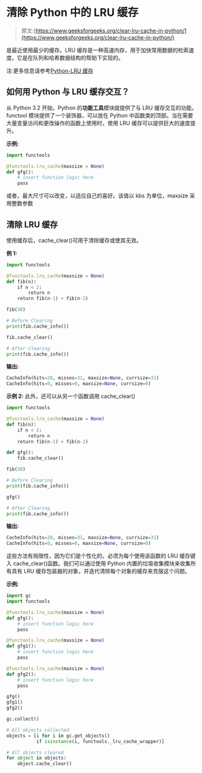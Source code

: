 # 清除 Python 中的 LRU 缓存

> 原文:[https://www.geeksforgeeks.org/clear-lru-cache-in-python/](https://www.geeksforgeeks.org/clear-lru-cache-in-python/)

是最近使用最少的缓存。LRU 缓存是一种高速内存，用于加快常用数据的检索速度。它是在队列和哈希数据结构的帮助下实现的。

注:更多信息请参考[Python-LRU 缓存](https://www.geeksforgeeks.org/python-lru-cache/)

## 如何用 Python 与 LRU 缓存交互？

从 Python 3.2 开始，Python 的**功能工具**模块就提供了与 LRU 缓存交互的功能。functool 模块提供了一个装饰器，可以放在 Python 中函数类的顶部。当在需要大量变量访问和更改操作的函数上使用时，使用 LRU 缓存可以提供巨大的速度提升。

**示例:**

```py
import functools

@functools.lru_cache(maxsize = None)
def gfg():
    # insert function logic here
    pass
```

或者，最大尺寸可以改变，以适应自己的喜好。该值以 kbs 为单位，maxsize 采用整数参数

## 清除 LRU 缓存

使用缓存后，cache_clear()可用于清除缓存或使其无效。

**例 1:**

```py
import functools

@functools.lru_cache(maxsize = None)
def fib(n): 
    if n < 2: 
        return n 
    return fib(n-1) + fib(n-2)

fib(30)

# Before Clearing
print(fib.cache_info())

fib.cache_clear()

# After Clearing
print(fib.cache_info())
```

**输出:**

```py
CacheInfo(hits=28, misses=31, maxsize=None, currsize=31)
CacheInfo(hits=0, misses=0, maxsize=None, currsize=0)
```

**示例 2:** 此外，还可以从另一个函数调用 cache_clear()

```py
import functools

@functools.lru_cache(maxsize = None)
def fib(n): 
    if n < 2: 
        return n 
    return fib(n-1) + fib(n-2)

def gfg():
    fib.cache_clear()

fib(30)

# Before Clearing
print(fib.cache_info())

gfg()

# After Clearing
print(fib.cache_info())
```

**输出:**

```py
CacheInfo(hits=28, misses=31, maxsize=None, currsize=31)
CacheInfo(hits=0, misses=0, maxsize=None, currsize=0)
```

这些方法有局限性，因为它们是个性化的，必须为每个使用该函数的 LRU 缓存键入 cache_clear()函数。我们可以通过使用 Python 内置的垃圾收集模块来收集所有具有 LRU 缓存包装器的对象，并迭代清除每个对象的缓存来克服这个问题。

**示例:**

```py
import gc
import functools

@functools.lru_cache(maxsize = None)
def gfg():
    # insert function logic here
    pass

@functools.lru_cache(maxsize = None)
def gfg1():
    # insert function logic here
    pass

@functools.lru_cache(maxsize = None)
def gfg2():
    # insert function logic here
    pass

gfg()
gfg1()
gfg2()

gc.collect()

# All objects collected
objects = [i for i in gc.get_objects() 
           if isinstance(i, functools._lru_cache_wrapper)]

# All objects cleared
for object in objects:
    object.cache_clear()
```